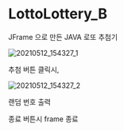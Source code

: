 # LottoLottery_B

JFrame 으로 만든 JAVA 로또 추첨기

![20210512_154327_1](https://user-images.githubusercontent.com/79763173/117930705-4958db80-b339-11eb-9486-5dbe81759d4e.png)

추첨 버튼 클릭시,

![20210512_154327_2](https://user-images.githubusercontent.com/79763173/117930777-61305f80-b339-11eb-98d4-2edf9a3fc39c.png)

랜덤 번호 출력

종료 버튼시 frame 종료 
